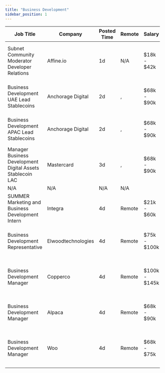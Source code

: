 ```yaml
---
title: "Business Development"
sidebar_position: 1
---
```


| Job Title | Company | Posted Time | Remote | Salary | Tags | Apply Link |
|-----------|---------|-------------|--------|--------|------|------------|
| Subnet Community Moderator Developer Relations | Affine.io | 1d | N/A | $18k - $42k | developer relations, community manager, non tech, dev, discord | [Apply](https://web3.career/subnet-community-moderator-developer-relations-affine-io/124134) |
| Business Development UAE Lead Stablecoins | Anchorage Digital | 2d | , | $68k - $90k | business development, sales, non tech, lead, blockchain | [Apply](https://web3.career/business-development-uae-lead-stablecoins-anchorage/123211) |
| Business Development APAC Lead Stablecoins | Anchorage Digital | 2d | , | $68k - $90k | business development, sales, non tech, lead, blockchain | [Apply](https://web3.career/business-development-apac-lead-stablecoins-anchorage/123210) |
| Manager Business Development Digital Assets Stablecoin LAC | Mastercard | 3d | , | $68k - $90k | business development, sales, non tech, finance, blockchain | [Apply](https://web3.career/manager-business-development-digital-assets-stablecoin-lac-mastercard/121527) |
| N/A | N/A | N/A | N/A |  |  | [Apply](https://web3.career/metana) |
| SUMMER Marketing and Business Development Intern | Integra | 4d | Remote | $21k - $60k | business development, sales, non tech, intern, entry level | [Apply](https://web3.career/summer-marketing-and-business-development-intern-integra/95750) |
| Business Development Representative | Elwoodtechnologies | 4d | Remote | $75k - $100k | business development, sales, non tech, crypto, remote | [Apply](https://web3.career/business-development-representative-elwoodtechnologies/120042) |
| Business Development Manager | Copperco | 4d | Remote | $100k - $145k | business development, sales, non tech, blockchain, crypto | [Apply](https://web3.career/business-development-manager-copperco/105560) |
| Business Development Manager | Alpaca | 4d | Remote | $68k - $90k | business development, sales, non tech, crypto, remote | [Apply](https://web3.career/business-development-manager-alpaca/104042) |
| Business Development Manager | Woo | 4d | Remote | $68k - $75k | business development, sales, non tech, blockchain, crypto | [Apply](https://web3.career/business-development-manager-woo/95644) |
